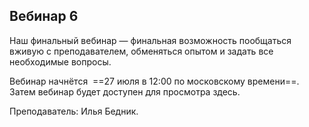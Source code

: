 ## Вебинар 6

Наш финальный вебинар — финальная возможность пообщаться вживую с преподавателем, обменяться опытом и задать все необходимые вопросы.

Вебинар начнётся  ==27 июля в 12:00 по московскому времени==. Затем вебинар будет доступен для просмотра здесь. 

Преподаватель: Илья Бедник.